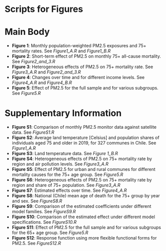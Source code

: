 # Scripts for Figures

# Main Body

* **Figure 1**: Monthly population-weighted PM2.5 exposures and 75+ mortality rates. See *Figure1_A.R* and *Figure1_B.R*
* **Figure 2**: Short-term effect of PM2.5 on monthly 75+ all-cause mortality. See *Figure2_and_3.R*
* **Figure 3**: Heterogeneous effects of PM2.5 on 75+ mortality rate. See *Figure3_A.R* and *Figure2_and_3.R*
* **Figure 4**: Changes over time and for different income levels. See *Figure4_A.R* and *Figure4_B.R*
* **Figure 5**: Effect of PM2.5 for the full sample and for various subgroups. See *Figure5.R* 

# Supplementary Information

* **Figure S1**: Comparison of monthly PM2.5 monitor data against satellite data. See *FigureS1.R* 
* **Figure S2**: Average land temperature [Celsius] and population shares of individuals aged 75 and older in 2019, for 327 communes in Chile. See *Figure1_A.R* 
* **Figure S3**: Land temperature data. See *Figure 1_B.R*
* **Figure S4**: Heterogeneous effects of PM2.5 on 75+ mortality rate by region and air pollution levels. See *Figure3_A.R*
* **Figure S5**: Effect of PM2.5 for urban and rural communes for different mortality causes for the 75+ age group. See *Figure5.R*
* **Figure S6**: Heterogeneous effects of PM2.5 on 75+ mortality rate by region and share of 75+ population. See *Figure3_A.R*
* **Figure S7**: Estimated effects over time. See *Figure4_A.R*
* **Figure S8**: National (Chile) mean age of death for the 75+ group by year and sex. See *FigureS8.R*
* **Figure S9**: Comparison of the estimated coefficients under different model families. See *FigureS9.R* 
* **Figure S10**: Comparison of the estimated effect under different model specifications. See *FigureS10.R* 
* **Figure S11**: Effect of PM2.5 for the full sample and for various subgroups for the 65+ age group. See *Figure5.R*
* **Figure S12**: Response function using more flexible functional forms for PM2.5. See *FigureS12.R*

